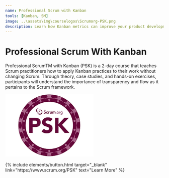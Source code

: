 ```yaml
---
name: Professional Scrum with Kanban
tools: [Kanban, SM]
image: ..\assets\img\courselogos\Scrumorg-PSK.png
description: Learn how Kanban metrics can improve your product development flow and bring forth more transparency to your team's efforts.
---
```


# Professional Scrum With Kanban

Professional ScrumTM with Kanban (PSK) is a 2-day course that teaches Scrum practitioners how to apply Kanban practices to their work without changing Scrum. Through theory, case studies, and hands-on exercises, participants will understand the importance of transparency and flow as it pertains to the Scrum framework.

![preview](..\assets\img\courselogos\Scrumorg-PSK.png)

<p class="text-center">
{% include elements/button.html target="_blank" link="https://www.scrum.org/PSK" text="Learn More" %}
</p>